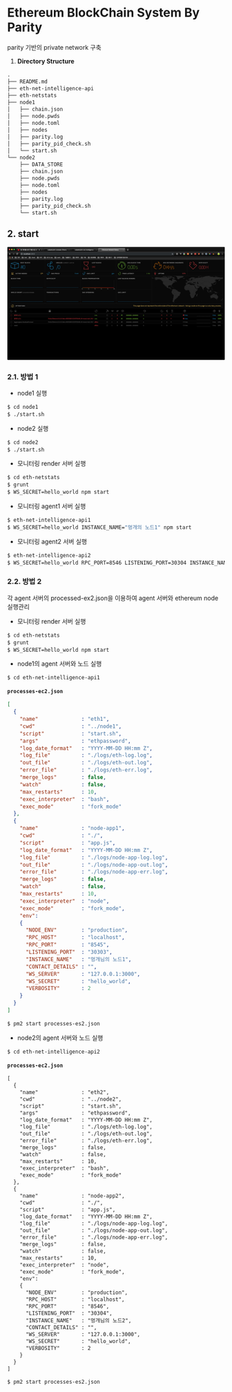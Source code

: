 # Ethereum BlockChain System By Parity

parity 기반의 private network 구축

1. **Directory Structure**

```
.
├── README.md
├── eth-net-intelligence-api
├── eth-netstats
├── node1
│   ├── chain.json
│   ├── node.pwds
│   ├── node.toml
│   ├── nodes
│   ├── parity.log
│   ├── parity_pid_check.sh
│   └── start.sh
└── node2
    ├── DATA_STORE
    ├── chain.json
    ├── node.pwds
    ├── node.toml
    ├── nodes
    ├── parity.log
    ├── parity_pid_check.sh
    └── start.sh
```

## 2. start

![monitor_server](./docs/images/monitor_start.png)

### 2.1. 방법 1

* node1 실행

```bash
$ cd node1
$ ./start.sh
```

* node2 실행

```bash
$ cd node2
$ ./start.sh
```

* 모니터링 render 서버 실행

```bash
$ cd eth-netstats
$ grunt
$ WS_SECRET=hello_world npm start
```

* 모니터링 agent1 서버 실행

```bash
$ eth-net-intelligence-api1
$ WS_SECRET=hello_world INSTANCE_NAME="멍개의 노드1" npm start
```

* 모니터링 agent2 서버 실행

```bash
$ eth-net-intelligence-api2
$ WS_SECRET=hello_world RPC_PORT=8546 LISTENING_PORT=30304 INSTANCE_NAME="멍개의 노드2" npm start
```

### 2.2. 방법 2

각 agent 서버의 processed-ex2.json을 이용하여 agent 서버와 ethereum node 실행관리

* 모니터링 render 서버 실행

```bash
$ cd eth-netstats
$ grunt
$ WS_SECRET=hello_world npm start
```

* node1의 agent 서버와 노드 실행

```bash
$ cd eth-net-intelligence-api1

```

**`processes-ec2.json`**

```json
[
  {
    "name"              : "eth1",
    "cwd"               : "../node1",
    "script"            : "start.sh",
    "args"              : "ethpassword",
    "log_date_format"   : "YYYY-MM-DD HH:mm Z",
    "log_file"          : "./logs/eth-log.log",
    "out_file"          : "./logs/eth-out.log",
    "error_file"        : "./logs/eth-err.log",
    "merge_logs"        : false,
    "watch"             : false,
    "max_restarts"      : 10,
    "exec_interpreter"  : "bash",
    "exec_mode"         : "fork_mode"
  },
  {
    "name"              : "node-app1",
    "cwd"               : "./",
    "script"            : "app.js",
    "log_date_format"   : "YYYY-MM-DD HH:mm Z",
    "log_file"          : "./logs/node-app-log.log",
    "out_file"          : "./logs/node-app-out.log",
    "error_file"        : "./logs/node-app-err.log",
    "merge_logs"        : false,
    "watch"             : false,
    "max_restarts"      : 10,
    "exec_interpreter"  : "node",
    "exec_mode"         : "fork_mode",
    "env":
    {
      "NODE_ENV"        : "production",
      "RPC_HOST"        : "localhost",
      "RPC_PORT"        : "8545",
      "LISTENING_PORT"  : "30303",
      "INSTANCE_NAME"   : "멍개님의 노드1",
      "CONTACT_DETAILS" : "",
      "WS_SERVER"       : "127.0.0.1:3000",
      "WS_SECRET"       : "hello_world",
      "VERBOSITY"       : 2
    }
  }
]

```

```bash
$ pm2 start processes-es2.json
```

* node2의 agent 서버와 노드 실행

```bash
$ cd eth-net-intelligence-api2
```

**`processes-ec2.json`**

```json5
[
  {
    "name"              : "eth2",
    "cwd"               : "../node2",
    "script"            : "start.sh",
    "args"              : "ethpassword",
    "log_date_format"   : "YYYY-MM-DD HH:mm Z",
    "log_file"          : "./logs/eth-log.log",
    "out_file"          : "./logs/eth-out.log",
    "error_file"        : "./logs/eth-err.log",
    "merge_logs"        : false,
    "watch"             : false,
    "max_restarts"      : 10,
    "exec_interpreter"  : "bash",
    "exec_mode"         : "fork_mode"
  },
  {
    "name"              : "node-app2",
    "cwd"               : "./",
    "script"            : "app.js",
    "log_date_format"   : "YYYY-MM-DD HH:mm Z",
    "log_file"          : "./logs/node-app-log.log",
    "out_file"          : "./logs/node-app-out.log",
    "error_file"        : "./logs/node-app-err.log",
    "merge_logs"        : false,
    "watch"             : false,
    "max_restarts"      : 10,
    "exec_interpreter"  : "node",
    "exec_mode"         : "fork_mode",
    "env":
    {
      "NODE_ENV"        : "production",
      "RPC_HOST"        : "localhost",
      "RPC_PORT"        : "8546",
      "LISTENING_PORT"  : "30304",
      "INSTANCE_NAME"   : "멍개님의 노드2",
      "CONTACT_DETAILS" : "",
      "WS_SERVER"       : "127.0.0.1:3000",
      "WS_SECRET"       : "hello_world",
      "VERBOSITY"       : 2
    }
  }
]

```

```bash
$ pm2 start processes-es2.json
```

